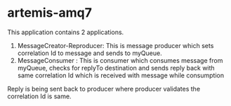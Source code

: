 # artemis-amq7

This application contains 2 applications.

1. MessageCreator-Reproducer: This is message producer which sets correlation Id to message and sends to myQueue.
2. MessageConsumer : This is consumer which consumes message from myQueue, checks for replyTo destination and sends reply back with same correlation Id which is received with message while consumption

Reply is being sent back to producer where producer validates the correlation Id is same.
